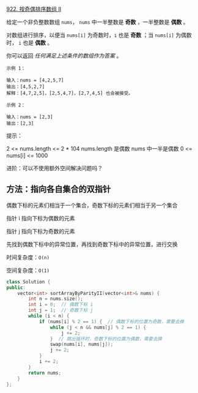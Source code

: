 [922. 按奇偶排序数组 II](https://leetcode-cn.com/problems/sort-array-by-parity-ii/)

给定一个非负整数数组 `nums`， `nums` 中一半整数是 **奇数** ，一半整数是 **偶数** 。

对数组进行排序，以便当 `nums[i]` 为奇数时，`i` 也是 **奇数** ；当 `nums[i]` 为偶数时， `i` 也是 **偶数** 。

你可以返回 *任何满足上述条件的数组作为答案* 。

```
示例 1：

输入：nums = [4,2,5,7]
输出：[4,5,2,7]
解释：[4,7,2,5]，[2,5,4,7]，[2,7,4,5] 也会被接受。

示例 2：

输入：nums = [2,3]
输出：[2,3]

```

提示：

2 <= nums.length <= 2 * 104
nums.length 是偶数
nums 中一半是偶数
0 <= nums[i] <= 1000


进阶：可以不使用额外空间解决问题吗？



## 方法：指向各自集合的双指针

偶数下标的元素们相当于一个集合，奇数下标的元素们相当于另一个集合

指针 i 指向下标为偶数的元素

指针 j 指向下标为奇数的元素

先找到偶数下标中的异常位置，再找到奇数下标中的异常位置，进行交换

时间复杂度：`O(n)`

空间复杂度：`O(1)`

```c++
class Solution {
public:
    vector<int> sortArrayByParityII(vector<int>& nums) {
        int n = nums.size();
        int i = 0;  // 偶数下标 i
        int j = 1;  // 奇数下标 j
        while (i < n) {
            if (nums[i] % 2 == 1) {  // 偶数下标的位置为奇数，需要去换
                while (j < n && nums[j] % 2 == 1) {
                    j += 2;
                }  // 跳出循环时，奇数下标的位置为偶数，需要去换
                swap(nums[i], nums[j]);
                j += 2;
            }
            i += 2;
        }
        return nums;
    }
};
```